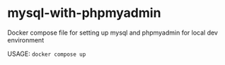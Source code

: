 # mysql-with-phpmyadmin
Docker compose file for setting up mysql and phpmyadmin for local dev environment

USAGE:
`docker compose up`
